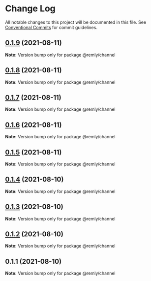# Change Log

All notable changes to this project will be documented in this file.
See [Conventional Commits](https://conventionalcommits.org) for commit guidelines.

## [0.1.9](https://gitr.net/mindary/remly/compare/@remly/channel@0.1.8...@remly/channel@0.1.9) (2021-08-11)

**Note:** Version bump only for package @remly/channel





## [0.1.8](https://gitr.net/mindary/remly/compare/@remly/channel@0.1.7...@remly/channel@0.1.8) (2021-08-11)

**Note:** Version bump only for package @remly/channel





## [0.1.7](https://gitr.net/mindary/remly/compare/@remly/channel@0.1.6...@remly/channel@0.1.7) (2021-08-11)

**Note:** Version bump only for package @remly/channel





## [0.1.6](https://gitr.net/mindary/remly/compare/@remly/channel@0.1.5...@remly/channel@0.1.6) (2021-08-11)

**Note:** Version bump only for package @remly/channel





## [0.1.5](https://gitr.net/mindary/remly/compare/@remly/channel@0.1.4...@remly/channel@0.1.5) (2021-08-11)

**Note:** Version bump only for package @remly/channel





## [0.1.4](https://gitr.net/mindary/remly/compare/@remly/channel@0.1.3...@remly/channel@0.1.4) (2021-08-10)

**Note:** Version bump only for package @remly/channel





## [0.1.3](https://gitr.net/mindary/remly/compare/@remly/channel@0.1.2...@remly/channel@0.1.3) (2021-08-10)

**Note:** Version bump only for package @remly/channel





## [0.1.2](https://gitr.net/mindary/remly/compare/@remly/channel@0.1.1...@remly/channel@0.1.2) (2021-08-10)

**Note:** Version bump only for package @remly/channel





## 0.1.1 (2021-08-10)

**Note:** Version bump only for package @remly/channel
